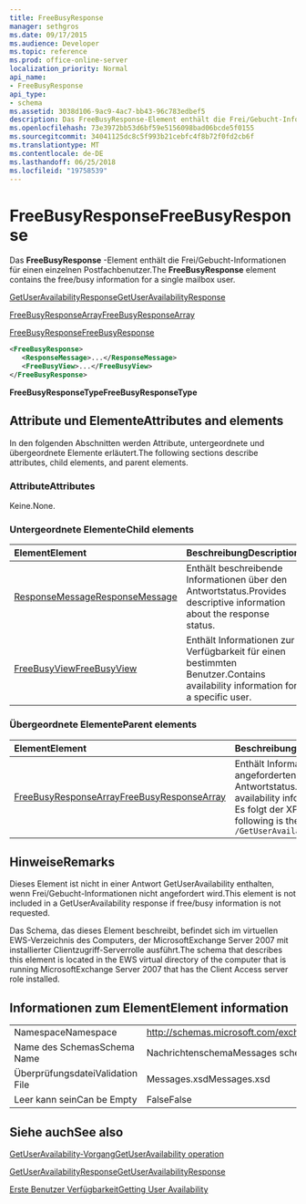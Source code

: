 ```yaml
---
title: FreeBusyResponse
manager: sethgros
ms.date: 09/17/2015
ms.audience: Developer
ms.topic: reference
ms.prod: office-online-server
localization_priority: Normal
api_name:
- FreeBusyResponse
api_type:
- schema
ms.assetid: 3038d106-9ac9-4ac7-bb43-96c783edbef5
description: Das FreeBusyResponse-Element enthält die Frei/Gebucht-Informationen für einen einzelnen Postfachbenutzer.
ms.openlocfilehash: 73e3972bb53d6bf59e5156098bad06bcde5f0155
ms.sourcegitcommit: 34041125dc8c5f993b21cebfc4f8b72f0fd2cb6f
ms.translationtype: MT
ms.contentlocale: de-DE
ms.lasthandoff: 06/25/2018
ms.locfileid: "19758539"
---
```

# <a name="freebusyresponse"></a><span data-ttu-id="9080d-103">FreeBusyResponse</span><span class="sxs-lookup"><span data-stu-id="9080d-103">FreeBusyResponse</span></span>

<span data-ttu-id="9080d-104">Das **FreeBusyResponse** -Element enthält die Frei/Gebucht-Informationen für einen einzelnen Postfachbenutzer.</span><span class="sxs-lookup"><span data-stu-id="9080d-104">The **FreeBusyResponse** element contains the free/busy information for a single mailbox user.</span></span> 
  
[<span data-ttu-id="9080d-105">GetUserAvailabilityResponse</span><span class="sxs-lookup"><span data-stu-id="9080d-105">GetUserAvailabilityResponse</span></span>](getuseravailabilityresponse.md)
  
[<span data-ttu-id="9080d-106">FreeBusyResponseArray</span><span class="sxs-lookup"><span data-stu-id="9080d-106">FreeBusyResponseArray</span></span>](freebusyresponsearray.md)
  
[<span data-ttu-id="9080d-107">FreeBusyResponse</span><span class="sxs-lookup"><span data-stu-id="9080d-107">FreeBusyResponse</span></span>](freebusyresponse.md)
  
```xml
<FreeBusyResponse>
   <ResponseMessage>...</ResponseMessage>
   <FreeBusyView>...</FreeBusyView>
</FreeBusyResponse>
```

 <span data-ttu-id="9080d-108">**FreeBusyResponseType**</span><span class="sxs-lookup"><span data-stu-id="9080d-108">**FreeBusyResponseType**</span></span>
## <a name="attributes-and-elements"></a><span data-ttu-id="9080d-109">Attribute und Elemente</span><span class="sxs-lookup"><span data-stu-id="9080d-109">Attributes and elements</span></span>

<span data-ttu-id="9080d-110">In den folgenden Abschnitten werden Attribute, untergeordnete und übergeordnete Elemente erläutert.</span><span class="sxs-lookup"><span data-stu-id="9080d-110">The following sections describe attributes, child elements, and parent elements.</span></span>
  
### <a name="attributes"></a><span data-ttu-id="9080d-111">Attribute</span><span class="sxs-lookup"><span data-stu-id="9080d-111">Attributes</span></span>

<span data-ttu-id="9080d-112">Keine.</span><span class="sxs-lookup"><span data-stu-id="9080d-112">None.</span></span>
  
### <a name="child-elements"></a><span data-ttu-id="9080d-113">Untergeordnete Elemente</span><span class="sxs-lookup"><span data-stu-id="9080d-113">Child elements</span></span>

|<span data-ttu-id="9080d-114">**Element**</span><span class="sxs-lookup"><span data-stu-id="9080d-114">**Element**</span></span>|<span data-ttu-id="9080d-115">**Beschreibung**</span><span class="sxs-lookup"><span data-stu-id="9080d-115">**Description**</span></span>|
|:-----|:-----|
|[<span data-ttu-id="9080d-116">ResponseMessage</span><span class="sxs-lookup"><span data-stu-id="9080d-116">ResponseMessage</span></span>](responsemessage.md) <br/> |<span data-ttu-id="9080d-117">Enthält beschreibende Informationen über den Antwortstatus.</span><span class="sxs-lookup"><span data-stu-id="9080d-117">Provides descriptive information about the response status.</span></span>  <br/> |
|[<span data-ttu-id="9080d-118">FreeBusyView</span><span class="sxs-lookup"><span data-stu-id="9080d-118">FreeBusyView</span></span>](freebusyview.md) <br/> |<span data-ttu-id="9080d-119">Enthält Informationen zur Verfügbarkeit für einen bestimmten Benutzer.</span><span class="sxs-lookup"><span data-stu-id="9080d-119">Contains availability information for a specific user.</span></span>  <br/> |
   
### <a name="parent-elements"></a><span data-ttu-id="9080d-120">Übergeordnete Elemente</span><span class="sxs-lookup"><span data-stu-id="9080d-120">Parent elements</span></span>

|<span data-ttu-id="9080d-121">**Element**</span><span class="sxs-lookup"><span data-stu-id="9080d-121">**Element**</span></span>|<span data-ttu-id="9080d-122">**Beschreibung**</span><span class="sxs-lookup"><span data-stu-id="9080d-122">**Description**</span></span>|
|:-----|:-----|
|[<span data-ttu-id="9080d-123">FreeBusyResponseArray</span><span class="sxs-lookup"><span data-stu-id="9080d-123">FreeBusyResponseArray</span></span>](freebusyresponsearray.md) <br/> |<span data-ttu-id="9080d-124">Enthält Informationen zur Verfügbarkeit der angeforderten Benutzer und den Antwortstatus.</span><span class="sxs-lookup"><span data-stu-id="9080d-124">Contains the requested users' availability information and the response status.</span></span>  <br/> <span data-ttu-id="9080d-125">Es folgt der XPath-Ausdruck, der dieses Element:</span><span class="sxs-lookup"><span data-stu-id="9080d-125">The following is the XPath expression to this element:</span></span>  <br/>  `/GetUserAvailabilityResponse/FreeBusyResponseArray` <br/> |
   
## <a name="remarks"></a><span data-ttu-id="9080d-126">Hinweise</span><span class="sxs-lookup"><span data-stu-id="9080d-126">Remarks</span></span>

<span data-ttu-id="9080d-127">Dieses Element ist nicht in einer Antwort GetUserAvailability enthalten, wenn Frei/Gebucht-Informationen nicht angefordert wird.</span><span class="sxs-lookup"><span data-stu-id="9080d-127">This element is not included in a GetUserAvailability response if free/busy information is not requested.</span></span>
  
<span data-ttu-id="9080d-128">Das Schema, das dieses Element beschreibt, befindet sich im virtuellen EWS-Verzeichnis des Computers, der MicrosoftExchange Server 2007 mit installierter Clientzugriff-Serverrolle ausführt.</span><span class="sxs-lookup"><span data-stu-id="9080d-128">The schema that describes this element is located in the EWS virtual directory of the computer that is running MicrosoftExchange Server 2007 that has the Client Access server role installed.</span></span>
  
## <a name="element-information"></a><span data-ttu-id="9080d-129">Informationen zum Element</span><span class="sxs-lookup"><span data-stu-id="9080d-129">Element information</span></span>

|||
|:-----|:-----|
|<span data-ttu-id="9080d-130">Namespace</span><span class="sxs-lookup"><span data-stu-id="9080d-130">Namespace</span></span>  <br/> |http://schemas.microsoft.com/exchange/services/2006/messages  <br/> |
|<span data-ttu-id="9080d-131">Name des Schemas</span><span class="sxs-lookup"><span data-stu-id="9080d-131">Schema Name</span></span>  <br/> |<span data-ttu-id="9080d-132">Nachrichtenschema</span><span class="sxs-lookup"><span data-stu-id="9080d-132">Messages schema</span></span>  <br/> |
|<span data-ttu-id="9080d-133">Überprüfungsdatei</span><span class="sxs-lookup"><span data-stu-id="9080d-133">Validation File</span></span>  <br/> |<span data-ttu-id="9080d-134">Messages.xsd</span><span class="sxs-lookup"><span data-stu-id="9080d-134">Messages.xsd</span></span>  <br/> |
|<span data-ttu-id="9080d-135">Leer kann sein</span><span class="sxs-lookup"><span data-stu-id="9080d-135">Can be Empty</span></span>  <br/> |<span data-ttu-id="9080d-136">False</span><span class="sxs-lookup"><span data-stu-id="9080d-136">False</span></span>  <br/> |
   
## <a name="see-also"></a><span data-ttu-id="9080d-137">Siehe auch</span><span class="sxs-lookup"><span data-stu-id="9080d-137">See also</span></span>



[<span data-ttu-id="9080d-138">GetUserAvailability-Vorgang</span><span class="sxs-lookup"><span data-stu-id="9080d-138">GetUserAvailability operation</span></span>](getuseravailability-operation.md)
  
[<span data-ttu-id="9080d-139">GetUserAvailabilityResponse</span><span class="sxs-lookup"><span data-stu-id="9080d-139">GetUserAvailabilityResponse</span></span>](getuseravailabilityresponse.md)


[<span data-ttu-id="9080d-140">Erste Benutzer Verfügbarkeit</span><span class="sxs-lookup"><span data-stu-id="9080d-140">Getting User Availability</span></span>](http://msdn.microsoft.com/library/d4133fcb-9b0f-4e6b-aadf-a389da83516a%28Office.15%29.aspx)

